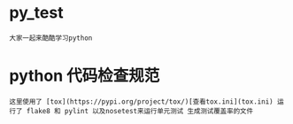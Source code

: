 # py_test
    大家一起来酷酷学习python

# python 代码检查规范
    这里使用了 [tox](https://pypi.org/project/tox/)[查看tox.ini](tox.ini) 运行了 flake8 和 pylint 以及nosetest来运行单元测试 生成测试覆盖率的文件